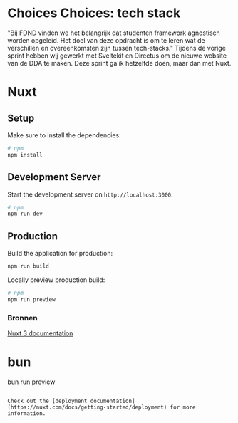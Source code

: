 # Choices Choices: tech stack

"Bij FDND vinden we het belangrijk dat studenten framework agnostisch worden opgeleid. Het doel van deze opdracht is om te leren wat de verschillen en overeenkomsten zijn tussen tech-stacks."
Tijdens de vorige sprint hebben wij gewerkt met Sveltekit en Directus om de nieuwe website van de DDA te maken. Deze sprint ga ik hetzelfde doen, maar dan met Nuxt.

# Nuxt

## Setup
Make sure to install the dependencies:
```bash
# npm
npm install
```

## Development Server

Start the development server on `http://localhost:3000`:

```bash
# npm
npm run dev
```

## Production

Build the application for production:

```bash
npm run build
```

Locally preview production build:

```bash
# npm
npm run preview
```


### Bronnen

[Nuxt 3 documentation](https://nuxt.com/docs/getting-started/introduction)
# bun
bun run preview
```

Check out the [deployment documentation](https://nuxt.com/docs/getting-started/deployment) for more information.
